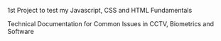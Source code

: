 1st Project to test my Javascript, CSS and HTML Fundamentals

Technical Documentation for Common Issues in CCTV, Biometrics and Software
